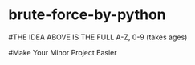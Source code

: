 # brute-force-by-python

#THE IDEA ABOVE IS THE FULL A-Z, 0-9 (takes ages) 


#Make Your Minor Project Easier
